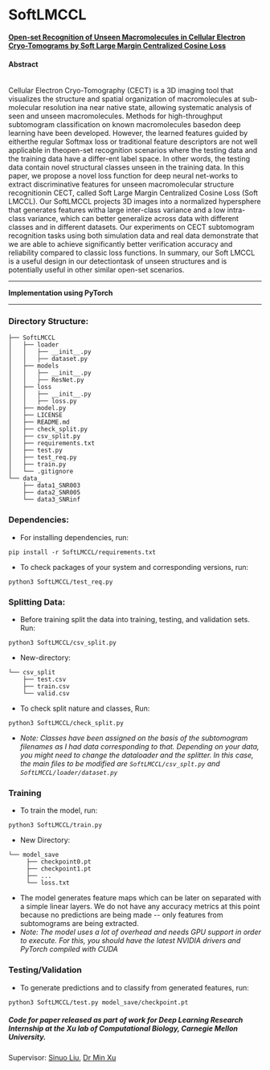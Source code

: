 # SoftLMCCL
**[Open-set Recognition of Unseen Macromolecules in Cellular Electron Cryo-Tomograms by Soft Large Margin Centralized Cosine Loss](https://bmvc2019.org/wp-content/uploads/papers/0347-paper.pdf)**

#### Abstract
<br>Cellular  Electron  Cryo-Tomography  (CECT)  is  a  3D  imaging  tool  that  visualizes the structure and spatial organization of macromolecules at sub-molecular resolution ina near native state,  allowing systematic analysis of seen and unseen macromolecules. Methods for high-throughput subtomogram classification on known macromolecules basedon deep learning have been developed.  However, the learned features guided by eitherthe regular Softmax loss or traditional feature descriptors are not well applicable in theopen-set recognition scenarios where the testing data and the training data have a differ-ent label space.  In other words, the testing data contain novel structural classes unseen in the training data.  In this paper, we propose a novel loss function for deep neural net-works to extract discriminative features for unseen macromolecular structure recognitionin CECT, called Soft Large Margin Centralized Cosine Loss (Soft LMCCL). Our SoftLMCCL projects 3D images into a normalized hypersphere that generates features witha large inter-class variance and a low intra-class variance, which can better generalize across data with different classes and in different datasets.  Our experiments on CECT subtomogram recognition tasks using both simulation data and real data demonstrate that we are able to achieve significantly better verification accuracy and reliability compared to classic loss functions. In summary, our Soft LMCCL is a useful design in our detectiontask of unseen structures and is potentially useful in other similar open-set scenarios.
___

**Implementation using PyTorch**
___

### Directory Structure:
```
├── SoftLMCCL
│   ├── loader
│   │   ├── __init__.py
│   │   ├── dataset.py
│   ├── models
│   │   ├── __init__.py
│   │   ├── ResNet.py
│   ├── loss
│   │   ├── __init__.py
│   │   ├── loss.py
│   ├── model.py
│   ├── LICENSE
│   ├── README.md
│   ├── check_split.py
│   ├── csv_split.py
│   ├── requirements.txt
│   ├── test.py
│   ├── test_req.py
│   ├── train.py
│   └── .gitignore
└── data_
    ├── data1_SNR003
    ├── data2_SNR005
    └── data3_SNRinf
```

### Dependencies:
- For installing dependencies, run:
```
pip install -r SoftLMCCL/requirements.txt
```
- To check packages of your system and corresponding versions, run:
```
python3 SoftLMCCL/test_req.py
```
### Splitting Data:
- Before training split the data into training, testing, and validation sets. Run:
```
python3 SoftLMCCL/csv_split.py
```
- New-directory:
```
└── csv_split
    ├── test.csv
    ├── train.csv
    └── valid.csv
```
- To check split nature and classes, Run:
```
python3 SoftLMCCL/check_split.py
```
- *Note: Classes have been assigned on the basis of the subtomogram filenames as I had data corresponding to that. Depending on your data, you might need to change the dataloader and the splitter. In this case, the main files to be modified are ```SoftLMCCL/csv_splt.py``` and ```SoftLMCCL/loader/dataset.py```*

### Training
- To train the model, run:
```
python3 SoftLMCCL/train.py
```
- New Directory:
```
└── model_save
     ├── checkpoint0.pt
     ├── checkpoint1.pt
     ├── ...
     └── loss.txt
```
- The model generates feature maps which can be later on separated with a simple linear layers. We do not have any accuracy metrics at this point because no predictions are being made -- only features from subtomograms are being extracted.
- *Note: The model uses a lot of overhead and needs GPU support in order to execute. For this, you should have the latest NVIDIA drivers and PyTorch compiled with CUDA*

### Testing/Validation
- To generate predictions and to classify from generated features, run:
```
python3 SoftLMCCL/test.py model_save/checkpoint.pt
```

##### Code for paper released as part of work for Deep Learning Research Internship at the Xu lab of Computational Biology, Carnegie Mellon University.
Supervisor: [Sinuo Liu](https://scholar.google.com/citations?user=EVMvLssAAAAJ&hl=zh-CN), [Dr Min Xu](https://scholar.google.com/citations?user=Y3Cqt0cAAAAJ&hl=en)


